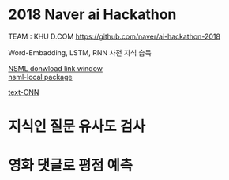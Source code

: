 # 2018 Naver ai Hackathon 
TEAM : KHU D.COM 
https://github.com/naver/ai-hackathon-2018

Word-Embadding, LSTM, RNN 사전 지식 습득 

[NSML donwload link window](https://github.com/n-CLAIR/File-download/raw/master/nsml/hack/nsml_client.windows.amd64.hack.zip)<br>
[nsml-local package](https://github.com/n-CLAIR/nsml-local)

[text-CNN](https://ratsgo.github.io/natural%20language%20processing/2017/03/19/CNN/)

# 지식인 질문 유사도 검사

# 영화 댓글로 평점 예측

